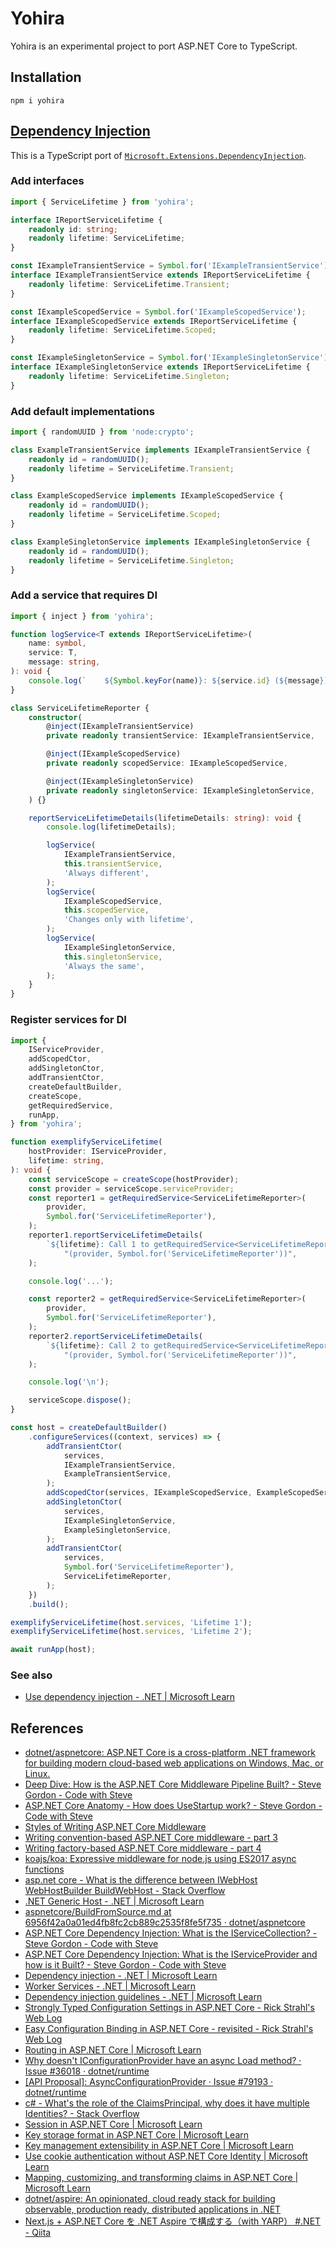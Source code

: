 # Yohira

Yohira is an experimental project to port ASP.NET Core to TypeScript.

## Installation

```
npm i yohira
```

## [Dependency Injection](https://github.com/ycanardeau/yohira/tree/main/packages/extensions.dependency-injection)

This is a TypeScript port of [`Microsoft.Extensions.DependencyInjection`](https://www.nuget.org/packages/Microsoft.Extensions.DependencyInjection/).

### Add interfaces

```ts
import { ServiceLifetime } from 'yohira';

interface IReportServiceLifetime {
    readonly id: string;
    readonly lifetime: ServiceLifetime;
}

const IExampleTransientService = Symbol.for('IExampleTransientService');
interface IExampleTransientService extends IReportServiceLifetime {
    readonly lifetime: ServiceLifetime.Transient;
}

const IExampleScopedService = Symbol.for('IExampleScopedService');
interface IExampleScopedService extends IReportServiceLifetime {
    readonly lifetime: ServiceLifetime.Scoped;
}

const IExampleSingletonService = Symbol.for('IExampleSingletonService');
interface IExampleSingletonService extends IReportServiceLifetime {
    readonly lifetime: ServiceLifetime.Singleton;
}
```

### Add default implementations

```ts
import { randomUUID } from 'node:crypto';

class ExampleTransientService implements IExampleTransientService {
    readonly id = randomUUID();
    readonly lifetime = ServiceLifetime.Transient;
}

class ExampleScopedService implements IExampleScopedService {
    readonly id = randomUUID();
    readonly lifetime = ServiceLifetime.Scoped;
}

class ExampleSingletonService implements IExampleSingletonService {
    readonly id = randomUUID();
    readonly lifetime = ServiceLifetime.Singleton;
}
```

### Add a service that requires DI

```ts
import { inject } from 'yohira';

function logService<T extends IReportServiceLifetime>(
    name: symbol,
    service: T,
    message: string,
): void {
    console.log(`    ${Symbol.keyFor(name)}: ${service.id} (${message})`);
}

class ServiceLifetimeReporter {
    constructor(
        @inject(IExampleTransientService)
        private readonly transientService: IExampleTransientService,

        @inject(IExampleScopedService)
        private readonly scopedService: IExampleScopedService,

        @inject(IExampleSingletonService)
        private readonly singletonService: IExampleSingletonService,
    ) {}

    reportServiceLifetimeDetails(lifetimeDetails: string): void {
        console.log(lifetimeDetails);

        logService(
            IExampleTransientService,
            this.transientService,
            'Always different',
        );
        logService(
            IExampleScopedService,
            this.scopedService,
            'Changes only with lifetime',
        );
        logService(
            IExampleSingletonService,
            this.singletonService,
            'Always the same',
        );
    }
}
```

### Register services for DI

```ts
import {
    IServiceProvider,
    addScopedCtor,
    addSingletonCtor,
    addTransientCtor,
    createDefaultBuilder,
    createScope,
    getRequiredService,
    runApp,
} from 'yohira';

function exemplifyServiceLifetime(
    hostProvider: IServiceProvider,
    lifetime: string,
): void {
    const serviceScope = createScope(hostProvider);
    const provider = serviceScope.serviceProvider;
    const reporter1 = getRequiredService<ServiceLifetimeReporter>(
        provider,
        Symbol.for('ServiceLifetimeReporter'),
    );
    reporter1.reportServiceLifetimeDetails(
        `${lifetime}: Call 1 to getRequiredService<ServiceLifetimeReporter>` +
            "(provider, Symbol.for('ServiceLifetimeReporter'))",
    );

    console.log('...');

    const reporter2 = getRequiredService<ServiceLifetimeReporter>(
        provider,
        Symbol.for('ServiceLifetimeReporter'),
    );
    reporter2.reportServiceLifetimeDetails(
        `${lifetime}: Call 2 to getRequiredService<ServiceLifetimeReporter>` +
            "(provider, Symbol.for('ServiceLifetimeReporter'))",
    );

    console.log('\n');

    serviceScope.dispose();
}

const host = createDefaultBuilder()
    .configureServices((context, services) => {
        addTransientCtor(
            services,
            IExampleTransientService,
            ExampleTransientService,
        );
        addScopedCtor(services, IExampleScopedService, ExampleScopedService);
        addSingletonCtor(
            services,
            IExampleSingletonService,
            ExampleSingletonService,
        );
        addTransientCtor(
            services,
            Symbol.for('ServiceLifetimeReporter'),
            ServiceLifetimeReporter,
        );
    })
    .build();

exemplifyServiceLifetime(host.services, 'Lifetime 1');
exemplifyServiceLifetime(host.services, 'Lifetime 2');

await runApp(host);
```

### See also

-   [Use dependency injection - .NET | Microsoft Learn](https://learn.microsoft.com/en-us/dotnet/core/extensions/dependency-injection-usage)

## References

-   [dotnet/aspnetcore: ASP.NET Core is a cross-platform .NET framework for building modern cloud-based web applications on Windows, Mac, or Linux.](https://github.com/dotnet/aspnetcore)
-   [Deep Dive: How is the ASP.NET Core Middleware Pipeline Built? - Steve Gordon - Code with Steve](https://www.stevejgordon.co.uk/how-is-the-asp-net-core-middleware-pipeline-built)
-   [ASP.NET Core Anatomy - How does UseStartup work? - Steve Gordon - Code with Steve](https://www.stevejgordon.co.uk/aspnet-core-anatomy-how-does-usestartup-work)
-   [Styles of Writing ASP.NET Core Middleware](https://stevetalkscode.co.uk/middleware-styles)
-   [Writing convention-based ASP.NET Core middleware - part 3](https://www.azureblue.io/writing-convention-based-asp-net-core-middleware-part-3/)
-   [Writing factory-based ASP.NET Core middleware - part 4](https://www.azureblue.io/writing-factory-based-asp-net-core-middleware-part-4/)
-   [koajs/koa: Expressive middleware for node.js using ES2017 async functions](https://github.com/koajs/koa)
-   [asp.net core - What is the difference between IWebHost WebHostBuilder BuildWebHost - Stack Overflow](https://stackoverflow.com/questions/52085806/what-is-the-difference-between-iwebhost-webhostbuilder-buildwebhost)
-   [.NET Generic Host - .NET | Microsoft Learn](https://learn.microsoft.com/en-us/dotnet/core/extensions/generic-host)
-   [aspnetcore/BuildFromSource.md at 6956f42a0a01ed4fb8fc2cb889c2535f8fe5f735 · dotnet/aspnetcore](https://github.com/dotnet/aspnetcore/blob/6956f42a0a01ed4fb8fc2cb889c2535f8fe5f735/docs/BuildFromSource.md)
-   [ASP.NET Core Dependency Injection: What is the IServiceCollection? - Steve Gordon - Code with Steve](https://www.stevejgordon.co.uk/aspnet-core-dependency-injection-what-is-the-iservicecollection)
-   [ASP.NET Core Dependency Injection: What is the IServiceProvider and how is it Built? - Steve Gordon - Code with Steve](https://www.stevejgordon.co.uk/aspnet-core-dependency-injection-what-is-the-iserviceprovider-and-how-is-it-built)
-   [Dependency injection - .NET | Microsoft Learn](https://learn.microsoft.com/en-us/dotnet/core/extensions/dependency-injection)
-   [Worker Services - .NET | Microsoft Learn](https://learn.microsoft.com/en-us/dotnet/core/extensions/workers)
-   [Dependency injection guidelines - .NET | Microsoft Learn](https://learn.microsoft.com/en-us/dotnet/core/extensions/dependency-injection-guidelines)
-   [Strongly Typed Configuration Settings in ASP.NET Core - Rick Strahl's Web Log](https://weblog.west-wind.com/posts/2016/may/23/strongly-typed-configuration-settings-in-aspnet-core)
-   [Easy Configuration Binding in ASP.NET Core - revisited - Rick Strahl's Web Log](https://weblog.west-wind.com/posts/2017/dec/12/easy-configuration-binding-in-aspnet-core-revisited)
-   [Routing in ASP.NET Core | Microsoft Learn](https://learn.microsoft.com/en-us/aspnet/core/fundamentals/routing)
-   [Why doesn&#39;t IConfigurationProvider have an async Load method? · Issue #36018 · dotnet/runtime](https://github.com/dotnet/runtime/issues/36018)
-   [[API Proposal]: AsyncConfigurationProvider · Issue #79193 · dotnet/runtime](https://github.com/dotnet/runtime/issues/79193)
-   [c# - What&#39;s the role of the ClaimsPrincipal, why does it have multiple Identities? - Stack Overflow](https://stackoverflow.com/questions/32584074/whats-the-role-of-the-claimsprincipal-why-does-it-have-multiple-identities)
-   [Session in ASP.NET Core | Microsoft Learn](https://learn.microsoft.com/en-us/aspnet/core/fundamentals/app-state)
-   [Key storage format in ASP.NET Core | Microsoft Learn](https://learn.microsoft.com/en-us/aspnet/core/security/data-protection/implementation/key-storage-format)
-   [Key management extensibility in ASP.NET Core | Microsoft Learn](https://learn.microsoft.com/en-us/aspnet/core/security/data-protection/extensibility/key-management)
-   [Use cookie authentication without ASP.NET Core Identity | Microsoft Learn](https://learn.microsoft.com/en-us/aspnet/core/security/authentication/cookie?view=aspnetcore-7.0)
-   [Mapping, customizing, and transforming claims in ASP.NET Core | Microsoft Learn](https://learn.microsoft.com/en-us/aspnet/core/security/authentication/claims?view=aspnetcore-7.0)
-   [dotnet/aspire: An opinionated, cloud ready stack for building observable, production ready, distributed applications in .NET](https://github.com/dotnet/aspire)
-   [Next.js + ASP.NET Core を .NET Aspire で構成する（with YARP） #.NET - Qiita](https://qiita.com/takashiuesaka/items/e167852af299a7b00939)

